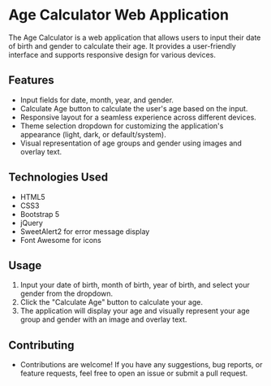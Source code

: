 # Age Calculator Web Application

The Age Calculator is a web application that allows users to input their date of birth and gender to calculate their age. It provides a user-friendly interface and supports responsive design for various devices.

## Features

- Input fields for date, month, year, and gender.
- Calculate Age button to calculate the user's age based on the input.
- Responsive layout for a seamless experience across different devices.
- Theme selection dropdown for customizing the application's appearance (light, dark, or default/system).
- Visual representation of age groups and gender using images and overlay text.

## Technologies Used

- HTML5
- CSS3
- Bootstrap 5
- jQuery
- SweetAlert2 for error message display
- Font Awesome for icons

## Usage

1. Input your date of birth, month of birth, year of birth, and select your gender from the dropdown.
2. Click the "Calculate Age" button to calculate your age.
3. The application will display your age and visually represent your age group and gender with an image and overlay text.

## Contributing

- Contributions are welcome! If you have any suggestions, bug reports, or feature requests, feel free to open an issue or submit a pull request.